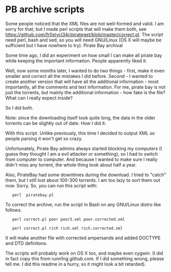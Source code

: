 PB archive scripts 
=====================
Some people noticed that the XML files are not well-formed and valid. I am sorry for that, but I made perl scripts that will make them both, see https://github.com/fr0stycl34r/pirateget/blob/master/correct.pl. The script need perl, bash and sed, so you will need GNU/Linux (OS X will maybe be sufficient but I have nowhere to try).
Pirate Bay archival

Some time ago, I did an experiment on how small I can make all pirate bay while keeping the important information. People apparently liked it.

Well, now some months later, I wanted to do two things - first, make it even smaller and correct all the mistakes I did before. Second - I wanted to create another version that will have all the additional information - most importantly, all the comments and text information. For me, pirate bay is not just the torrents, but mainly the additional information - how fake is the file? What can I really expect inside?

So I did both.

Note: since the downloading itself took quite long, the data in the older torrents can be slightly out of date.
How I did it:

With this script. Unlike previously, this time I decided to output XML so people parsing it won't get so crazy.

Unfortunately, Pirate Bay admins always started blocking my computers (I guess they thought I am a evil attacker or something), so I had to switch from computer to computer. And because I wanted to make sure I really didn't miss any torrent, the whole thing took about half a year.

Also, PirateBay had some downtimes during the download. I tried to "catch" them, but I still lost about 100-300 torrents. I am too lazy to sort them out now. Sorry.
So, you can run this script with:
       
       perl  piratebay.pl
To correct the archive, run the script in Bash on any GNU/Linux distro like follows.

       perl correct.pl poor poor3.xml poor.corrected.xml

       perl correct.pl rich rich.xml rich.corrected.xml
It will make another file with corrected ampersands and added DOCTYPE and DTD definitons.

The scripts will probably work on OS X too, and maybe even cygwin.
(I did in fact copy this from  runn1ng.github.com. If I did something wrong, please tell me. I did this readme in a hurry, so it might look a bit retarded).
